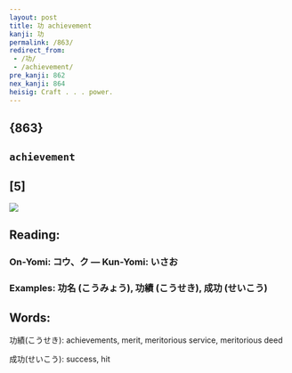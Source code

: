 ```yaml
---
layout: post
title: 功 achievement
kanji: 功
permalink: /863/
redirect_from:
 - /功/
 - /achievement/
pre_kanji: 862
nex_kanji: 864
heisig: Craft . . . power.
---
```


## {863}

## `achievement`

## [5]

<div class="stroke"><img src="E58A9F.png" /></div>

## Reading:

### On-Yomi: コウ、ク &mdash; Kun-Yomi: いさお

### Examples: 功名 (こうみょう), 功績 (こうせき), 成功 (せいこう)

## Words:

功績(こうせき): achievements, merit, meritorious service, meritorious deed

成功(せいこう): success, hit
